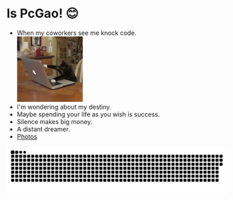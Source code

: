 # Is PcGao! 😊
* When my coworkers see me knock code.  
  <img src="https://github.com/Dream-gpc/Dream-gpc/blob/main/niko.gif" width="150px"> 
* I'm wondering about my destiny. 
* Maybe spending your life as you wish is success. 
* Silence makes big money. 
* A distant dreamer.
* [Photos](https://github.com/Dream-gpc/Dream-gpc/blob/main/memory.jpg) 


![](https://raw.githubusercontent.com/Dream-gpc/Dream-gpc/main/assets/github-contribution-grid-snake.svg)

